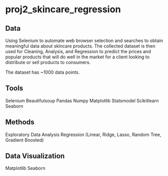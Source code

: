 # proj2_skincare_regression

## **Data**
Using Selenium to automate web browser selection and searches to obtain meaningful data about skincare products. The collected dataset is then used for Cleaning, Analysis, and Regression to predict the prices and popular products that will do well in the market for a client looking to distribute or sell products to consumers.

The dataset has ~1000 data points.

## **Tools**
Selenium
Beautifulsoup
Pandas
Numpy
Matplotlib
Statsmodel
Scikitlearn
Seaborn

## **Methods**
Exploratory Data Analysis
Regression (Linear, Ridge, Lasso, Random Tree, Gradient Boosted)

## **Data Visualization**
Matplotlib 
Seaborn
